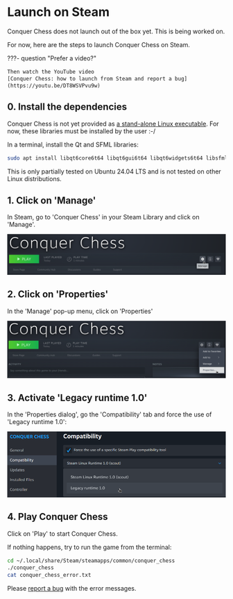 # Launch on Steam

Conquer Chess does not launch out of the box yet.
This is being worked on.

For now, here are the steps to launch Conquer Chess on Steam.

???- question "Prefer a video?"

    Then watch the YouTube video
    [Conquer Chess: how to launch from Steam and report a bug](https://youtu.be/DT8WSVPvu9w)

## 0. Install the dependencies

Conquer Chess is not yet provided as
[a stand-alone Linux executable](https://github.com/richelbilderbeek/conquer_chess/issues/120).
For now, these libraries must be installed by the user :-/

In a terminal, install the Qt and SFML libraries:

```bash
sudo apt install libqt6core6t64 libqt6gui6t64 libqt6widgets6t64 libsfml-* 
```

This is only partially tested on Ubuntu 24.04 LTS
and is not tested on other Linux distributions.

## 1. Click on 'Manage'

In Steam, go to 'Conquer Chess' in your Steam Library and click on 'Manage'.

![1. Click 'Manage'](1_click_manage.png)

## 2. Click on 'Properties'

In the 'Manage' pop-up menu, click on 'Properties'

![2. Click on 'Properties'](2_click_properties.png)

## 3. Activate 'Legacy runtime 1.0'

In the 'Properties dialog', go the 'Compatibility' tab
and force the use of 'Legacy runtime 1.0':

![3. Force the use of 'Legacy runtime 1.0'](3_select_legacy_runtime.png)

## 4. Play Conquer Chess

Click on 'Play' to start Conquer Chess.

If nothing happens, try to run the game from the terminal:

```bash
cd ~/.local/share/Steam/steamapps/common/conquer_chess
./conquer_chess
cat conquer_chess_error.txt
```

Please [report a bug](../report_a_bug.md) with the error messages.
